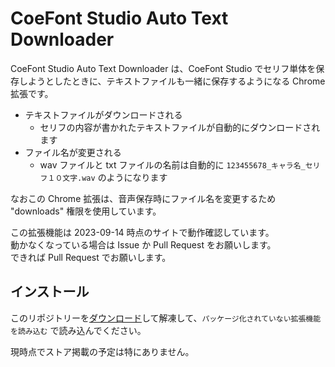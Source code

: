 CoeFont Studio Auto Text Downloader
===================================

CoeFont Studio Auto Text Downloader は、CoeFont Studio でセリフ単体を保存しようとしたときに、テキストファイルも一緒に保存するようになる Chrome 拡張です。

- テキストファイルがダウンロードされる
  - セリフの内容が書かれたテキストファイルが自動的にダウンロードされます
- ファイル名が変更される
  - wav ファイルと txt ファイルの名前は自動的に `123455678_キャラ名_セリフ１０文字.wav` のようになります

なおこの Chrome 拡張は、音声保存時にファイル名を変更するため "downloads" 権限を使用しています。

この拡張機能は 2023-09-14 時点のサイトで動作確認しています。  
動かなくなっている場合は Issue か Pull Request をお願いします。  
できれば Pull Request でお願いします。

インストール
------------

このリポジトリーを[ダウンロード](https://github.com/oov/coefont_autotxtdl/archive/refs/heads/main.zip)して解凍して、`パッケージ化されていない拡張機能を読み込む` で読み込んでください。

現時点でストア掲載の予定は特にありません。
